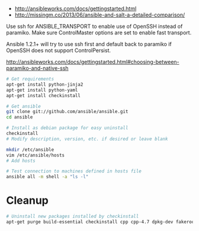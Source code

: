 * http://ansibleworks.com/docs/gettingstarted.html
* http://missingm.co/2013/06/ansible-and-salt-a-detailed-comparison/


Use ssh for ANSIBLE_TRANSPORT to enable use of OpenSSH instead of paramiko.
Make sure ControlMaster options are set to enable fast transport.

Ansible 1.2.1+ will try to use ssh first and default back to paramiko if 
OpenSSH does not support ControlPersist.

http://ansibleworks.com/docs/gettingstarted.html#choosing-between-paramiko-and-native-ssh


```bash
# Get requirements
apt-get install python-jinja2
apt-get install python-yaml
apt-get install checkinstall

# Get ansible
git clone git://github.com/ansible/ansible.git
cd ansible

# Install as debian package for easy uninstall
checkinstall
# Modify description, version, etc. if desired or leave blank

mkdir /etc/ansible
vim /etc/ansible/hosts
# Add hosts

# Test connection to machines defined in hosts file
ansible all -m shell -a "ls -l"
```


# Cleanup

```bash
# Uninstall new packages installed by checkinstall
apt-get purge build-essential checkinstall cpp cpp-4.7 dpkg-dev fakeroot g++ g++-4.7 gcc gcc-4.7 libalgorithm-diff-perl libalgorithm-diff-xs-perl libalgorithm-merge-perl libc-dev-bin libc6-dev libdpkg-perl libfile-fcntllock-perl libgmp10 libitm1 libmpc2 libmpfr4 libquadmath0 libstdc++6-4.7-dev libtimedate-perl linux-libc-dev manpages-dev
```

